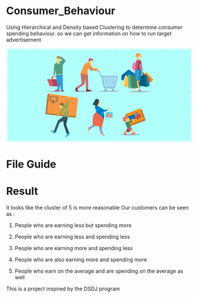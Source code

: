 # Consumer_Behaviour
Using Hierarchical and Density based Clustering to determine consumer spending behaviour. so we can get information on how to run target advertisement

![](Consumer-Buying-Behavior.png)
# File Guide








# Result

It looks like the cluster of 5 is more reasonable
Our customers can be seen as :
1. People who are earning less but spending more

2. People who are earning less and spending less

3. People who are earning more and spending less

4. People who are also earning more and spending more

5. People who earn on the average and are spending on the average as well


This is a project inspired by the DSDJ program 
